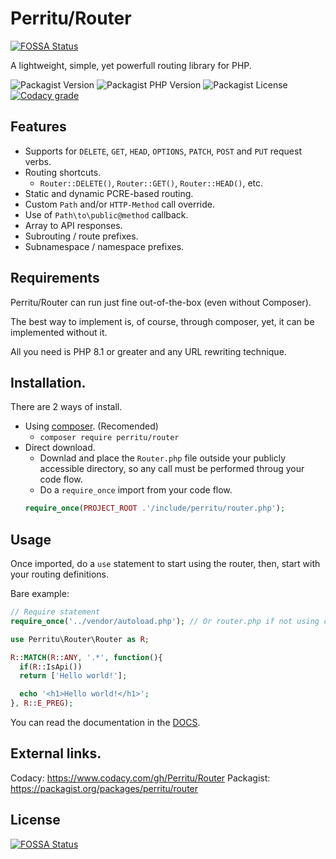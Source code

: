# Perritu/Router
[![FOSSA Status](https://app.fossa.com/api/projects/git%2Bgithub.com%2FPerritu%2FRouter.svg?type=shield)](https://app.fossa.com/projects/git%2Bgithub.com%2FPerritu%2FRouter?ref=badge_shield)


A lightweight, simple, yet powerfull routing library for PHP.

![Packagist Version][] ![Packagist PHP Version][] ![Packagist License][] [![Codacy grade][]](https://www.codacy.com/gh/Perritu/Router)

## Features

- Supports for `DELETE`, `GET`, `HEAD`, `OPTIONS`, `PATCH`, `POST` and `PUT`
  request verbs.
- Routing shortcuts.
  - `Router::DELETE()`, `Router::GET()`, `Router::HEAD()`, etc.
- Static and dynamic PCRE-based routing.
- Custom `Path` and/or `HTTP-Method` call override.
- Use of `Path\to\public@method` callback.
- Array to API responses.
- Subrouting / route prefixes.
- Subnamespace / namespace prefixes.

## Requirements

Perritu/Router can run just fine out-of-the-box (even without Composer).

The best way to implement is, of course, through composer, yet, it can be
implemented without it.

All you need is PHP 8.1 or greater and any URL rewriting technique.

## Installation.

There are 2 ways of install.
- Using [composer](https://getcomposer.org/download/). (Recomended)
  - `composer require perritu/router`
- Direct download.
  - Downlad and place the `Router.php` file outside your publicly accessible
    directory, so any call must be performed throug your code flow.
  - Do a `require_once` import from your code flow.
  ```php
  require_once(PROJECT_ROOT .'/include/perritu/router.php');
  ```

## Usage

Once imported, do a `use` statement to start using the router, then, start with
your routing definitions.

Bare example:
```php
// Require statement
require_once('../vendor/autoload.php'); // Or router.php if not using composer.

use Perritu\Router\Router as R;

R::MATCH(R::ANY, '.*', function(){
  if(R::IsApi())
  return ['Hello world!'];

  echo '<h1>Hello world!</h1>';
}, R::E_PREG);
```

You can read the documentation in the [DOCS](DOCS/Class.md).

## External links.

Codacy: https://www.codacy.com/gh/Perritu/Router
Packagist: https://packagist.org/packages/perritu/router

[Codacy grade]:https://img.shields.io/codacy/grade/80c9ca95a79846d29723b545196c7f0e?style=flat-square
[Packagist Version]:https://img.shields.io/packagist/v/perritu/router?style=flat-square
[Packagist PHP Version]:https://img.shields.io/packagist/dependency-v/perritu/router/php?style=flat-square
[Packagist License]:https://img.shields.io/packagist/l/perritu/router?style=flat-square


## License
[![FOSSA Status](https://app.fossa.com/api/projects/git%2Bgithub.com%2FPerritu%2FRouter.svg?type=large)](https://app.fossa.com/projects/git%2Bgithub.com%2FPerritu%2FRouter?ref=badge_large)